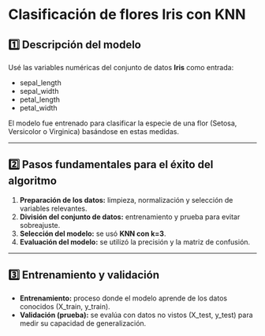 # Clasificación de flores Iris con KNN

## 1️⃣ Descripción del modelo
Usé las variables numéricas del conjunto de datos **Iris** como entrada:
- sepal_length
- sepal_width
- petal_length
- petal_width

El modelo fue entrenado para clasificar la especie de una flor (Setosa, Versicolor o Virginica) basándose en estas medidas.

---

## 2️⃣ Pasos fundamentales para el éxito del algoritmo
1. **Preparación de los datos:** limpieza, normalización y selección de variables relevantes.
2. **División del conjunto de datos:** entrenamiento y prueba para evitar sobreajuste.
3. **Selección del modelo:** se usó **KNN con k=3**.
4. **Evaluación del modelo:** se utilizó la precisión y la matriz de confusión.

---

## 3️⃣ Entrenamiento y validación
- **Entrenamiento:** proceso donde el modelo aprende de los datos conocidos (X_train, y_train).
- **Validación (prueba):** se evalúa con datos no vistos (X_test, y_test) para medir su capacidad de generalización.

